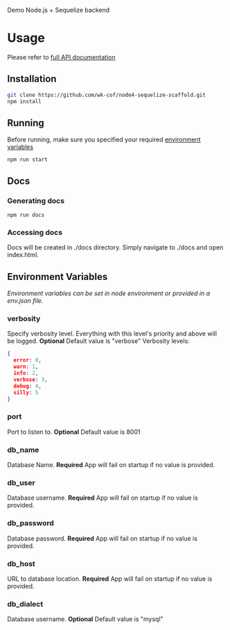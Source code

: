 Demo Node.js + Sequelize backend

# Usage
Please refer to [full API documentation](#docs)

## Installation
```bash
git clone https://github.com/wk-cof/node4-sequelize-scaffold.git
npm install
```

## Running
Before running, make sure you specified your required [environment variables](#environment_variables)
```
npm run start
```

## Docs

### Generating docs
```
npm run docs
```

### Accessing docs
Docs will be created in ./docs directory. Simply navigate to ./docs and open index.html.

## Environment Variables
*Environment variables can be set in node environment or provided in a env.json file.*

### verbosity
Specify verbosity level. Everything with this level's priority and above will be logged.
**Optional** Default value is "verbose"
Verbosity levels: 
```json
{
  error: 0,
  warn: 1,
  info: 2,
  verbose: 3,
  debug: 4,
  silly: 5
}
```

### port
Port to listen to.
**Optional** Default value is 8001

### db_name
Database Name. 
**Required** App will fail on startup if no value is provided.
 
### db_user
Database username. 
**Required** App will fail on startup if no value is provided.

### db_password
Database password. 
**Required** App will fail on startup if no value is provided.

### db_host
URL to database location. 
**Required** App will fail on startup if no value is provided.

### db_dialect
Database username. 
**Optional** Default value is "mysql"
